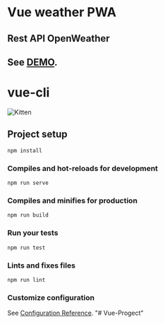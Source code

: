 
# Vue weather PWA
## Rest API OpenWeather
## See [DEMO](https://alekseyfedorov.ru/vueweather).
# vue-cli
![Kitten](https://github.com/AlekseyFedorov27/Vue-Progect/blob/master/weather%20spa.png "A cute kitten")
## Project setup
```
npm install
```

### Compiles and hot-reloads for development
```
npm run serve
```

### Compiles and minifies for production
```
npm run build
```

### Run your tests
```
npm run test
```

### Lints and fixes files
```
npm run lint
```

### Customize configuration
See [Configuration Reference](https://cli.vuejs.org/config/).
"# Vue-Progect" 
